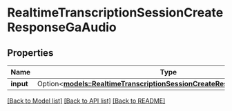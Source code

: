 # RealtimeTranscriptionSessionCreateResponseGaAudio

## Properties

Name | Type | Description | Notes
------------ | ------------- | ------------- | -------------
**input** | Option<[**models::RealtimeTranscriptionSessionCreateResponseGaAudioInput**](RealtimeTranscriptionSessionCreateResponseGA_audio_input.md)> |  | [optional]

[[Back to Model list]](../README.md#documentation-for-models) [[Back to API list]](../README.md#documentation-for-api-endpoints) [[Back to README]](../README.md)


